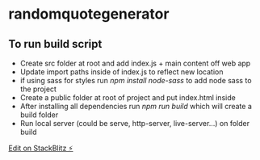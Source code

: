 # randomquotegenerator

## To run build script
 - Create src folder at root and add index.js + main content off web app
 - Update import paths inside of index.js to reflect new location
 - if using sass for styles run *npm install node-sass* to add node sass to the project
 - Create a public folder at root of project and put index.html inside
 - After installing all dependencies run *npm run build* which will create a build folder
 - Run local server (could be serve, http-server, live-server...) on folder build

[Edit on StackBlitz ⚡️](https://stackblitz.com/edit/randomquotegenerator)